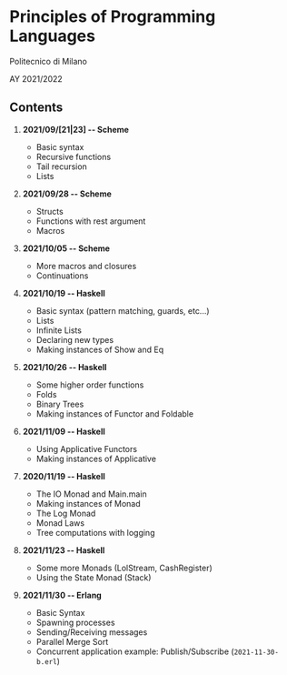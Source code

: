 # Principles of Programming Languages
Politecnico di Milano

AY 2021/2022


Contents
--------

1. **2021/09/[21|23] -- Scheme**
    * Basic syntax
    * Recursive functions
    * Tail recursion
    * Lists

1. **2021/09/28 -- Scheme**
    * Structs
    * Functions with rest argument
    * Macros

1. **2021/10/05 -- Scheme**
    * More macros and closures
    * Continuations

1. **2021/10/19 -- Haskell**
    * Basic syntax (pattern matching, guards, etc...)
    * Lists
    * Infinite Lists
    * Declaring new types
    * Making instances of Show and Eq

1. **2021/10/26 -- Haskell**
    * Some higher order functions
    * Folds
    * Binary Trees
    * Making instances of Functor and Foldable

1. **2021/11/09 -- Haskell**
    * Using Applicative Functors
    * Making instances of Applicative

1. **2020/11/19 -- Haskell**
    * The IO Monad and Main.main
    * Making instances of Monad
    * The Log Monad
    * Monad Laws
    * Tree computations with logging

1. **2021/11/23 -- Haskell**
    * Some more Monads (LolStream, CashRegister)
    * Using the State Monad (Stack)

1. **2021/11/30 -- Erlang**
   * Basic Syntax
   * Spawning processes
   * Sending/Receiving messages
   * Parallel Merge Sort
   * Concurrent application example: Publish/Subscribe (`2021-11-30-b.erl`)
